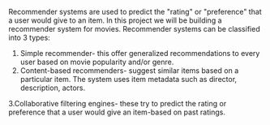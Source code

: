 Recommender systems are used to predict the "rating" or "preference" that a user would give to an item. In this project we will be building a recommender system for movies. Recommender systems can be classified into 3 types:
1. Simple recommender- this offer generalized recommendations to every user based on movie popularity and/or genre.
2. Content-based recommenders- suggest similar items based on a particular item. The system uses item metadata such as director, description, actors.

3.Collaborative filtering engines- these try to predict the rating or preference that a user would give an item-based on past ratings. 
